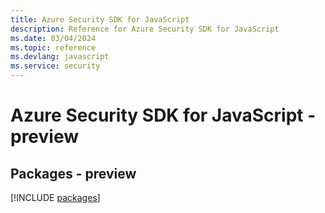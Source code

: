 ```yaml
---
title: Azure Security SDK for JavaScript
description: Reference for Azure Security SDK for JavaScript
ms.date: 03/04/2024
ms.topic: reference
ms.devlang: javascript
ms.service: security
---
```

# Azure Security SDK for JavaScript - preview
## Packages - preview
[!INCLUDE [packages](security-index.md)]